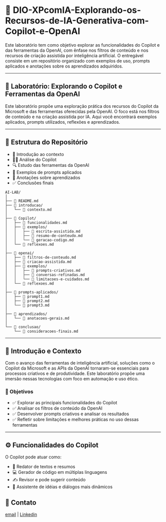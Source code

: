# 🤖 DIO-XPcomIA-Explorando-os-Recursos-de-IA-Generativa-com-Copilot-e-OpenAI

Este laboratório tem como objetivo explorar as funcionalidades do Copilot e das ferramentas da OpenAI, com ênfase nos filtros de conteúdo e nos recursos de criação assistida por inteligência artificial. O entregável consiste em um repositório organizado com exemplos de uso, prompts aplicados e anotações sobre os aprendizados adquiridos.

---

## 🧪 Laboratório: Explorando o Copilot e Ferramentas da OpenAI

Este laboratório propõe uma exploração prática dos recursos do Copilot da Microsoft e das ferramentas oferecidas pela OpenAI. O foco está nos filtros de conteúdo e na criação assistida por IA. Aqui você encontrará exemplos aplicados, prompts utilizados, reflexões e aprendizados.

---

## 📁 Estrutura do Repositório

- 📌 Introdução ao contexto  
- 👨‍💻 Análise do Copilot  
- 🔍 Estudo das ferramentas da OpenAI  
- 💬 Exemplos de prompts aplicados  
- 🧠 Anotações sobre aprendizados  
- ✅ Conclusões finais  

```plaintext
AI-LAB/
│
├── 📄 README.md
├── 📂 introducao/
│   └── 📄 contexto.md
│
├── 📂 Copilot/
│   ├── 📄 funcionalidades.md
│   ├── 📂 exemplos/
│   │   ├── 📄 escrita-assistida.md
│   │   ├── 📄 resumo-de-conteudo.md
│   │   └── 📄 geracao-codigo.md
│   └── 📄 reflexoes.md
│
├── 📂 openai/
│   ├── 📄 filtros-de-conteudo.md
│   ├── 📄 criacao-assistida.md
│   ├── 📂 exemplos/
│   │   ├── 📄 prompts-criativos.md
│   │   ├── 📄 conversas-refinadas.md
│   │   └── 📄 limitacoes-e-cuidados.md
│   └── 📄 reflexoes.md
│
├── 📂 prompts-aplicados/
│   ├── 📄 prompt1.md
│   ├── 📄 prompt2.md
│   └── 📄 prompt3.md
│
├── 📂 aprendizados/
│   └── 📄 anotacoes-gerais.md
│
└── 📂 conclusao/
    └── 📄 consideracoes-finais.md
```
---

## 📌 Introdução e Contexto

Com o avanço das ferramentas de inteligência artificial, soluções como o Copilot da Microsoft e as APIs da OpenAI tornaram-se essenciais para processos criativos e de produtividade. Este laboratório propõe uma imersão nessas tecnologias com foco em automação e uso ético.

### 🎯 Objetivos

- ✅ Explorar as principais funcionalidades do Copilot  
- ✅ Analisar os filtros de conteúdo da OpenAI  
- ✅ Desenvolver prompts criativos e analisar os resultados  
- ✅ Refletir sobre limitações e melhores práticas no uso dessas ferramentas  

---

## ⚙️ Funcionalidades do Copilot

O Copilot pode atuar como:

- 📝 Redator de textos e resumos  
- 💻 Gerador de código em múltiplas linguagens  
- ✍️ Revisor e pode sugerir conteúdo  
- 🧭 Assistente de idéias e diálogos mais dinâmicos  

## 📧 Contato

[email](mailto:fagundz@gmail.com) | 
[Linkedin](https://www.linkedin.com/in/ricardofagundes/)
